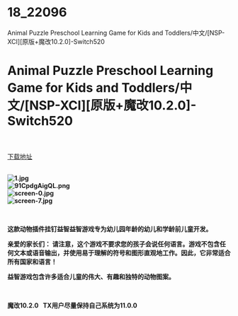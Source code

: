 # 18_22096
Animal Puzzle Preschool Learning Game for Kids and Toddlers/中文/[NSP-XCI][原版+魔改10.2.0]-Switch520
# Animal Puzzle Preschool Learning Game for Kids and Toddlers/中文/[NSP-XCI][原版+魔改10.2.0]-Switch520
 <br/></br>
[下载地址](https://www.switch520.cc/article/22096 "下载地址")
<br/></br>

<p><strong><img title="1.jpg" src="https://www.switch520.cc/muke_img/2021_09_04_e5abeef7f226d.jpg" alt="1.jpg"></strong><br>
<strong><img title="91CpdgAigQL.png" src="https://www.switch520.cc/muke_img/2021_09_04_c28f5b7741b2b.png" alt="91CpdgAigQL.png"></strong><br>
<strong><img title="screen-0.jpg" src="https://www.switch520.cc/muke_img/2021_09_04_897728c6f1df3.jpg" alt="screen-0.jpg"></strong><br>
<strong><img title="screen-7.jpg" src="https://www.switch520.cc/muke_img/2021_09_04_cff2b53f09d28.jpg" alt="screen-7.jpg">&nbsp;</strong></p>
<p>&nbsp;</p>
<p><strong>这款动物插件挂钉益智益智游戏专为幼儿园年龄的幼儿和学龄前儿童开发。</strong></p>
<p><strong>亲爱的家长们： 请注意，这个游戏不要求您的孩子会说任何语言。游戏不包含任何文本或语音输出，并使用易于理解的符号和图形直观地工作。因此，它非常适合所有国家和语言！</strong></p>
<p><strong>益智游戏包含许多适合儿童的伟大、有趣和独特的动物图案。</strong></p>
<p>&nbsp;</p>
<p><strong>魔改10.2.0 &nbsp;&nbsp;TX用户尽量保持自己系统为11.0.0</strong></p>
